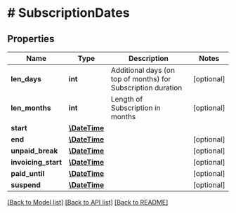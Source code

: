 # # SubscriptionDates

## Properties

Name | Type | Description | Notes
------------ | ------------- | ------------- | -------------
**len_days** | **int** | Additional days (on top of months) for Subscription duration | [optional] 
**len_months** | **int** | Length of Subscription in months | [optional] 
**start** | [**\DateTime**](\DateTime.md) |  | 
**end** | [**\DateTime**](\DateTime.md) |  | [optional] 
**unpaid_break** | [**\DateTime**](\DateTime.md) |  | [optional] 
**invoicing_start** | [**\DateTime**](\DateTime.md) |  | [optional] 
**paid_until** | [**\DateTime**](\DateTime.md) |  | [optional] 
**suspend** | [**\DateTime**](\DateTime.md) |  | [optional] 

[[Back to Model list]](../../README.md#documentation-for-models) [[Back to API list]](../../README.md#documentation-for-api-endpoints) [[Back to README]](../../README.md)


